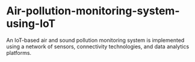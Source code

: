 # Air-pollution-monitoring-system-using-IoT
An IoT-based air and sound pollution monitoring system is implemented using a network of sensors, connectivity technologies, and data analytics platforms.
